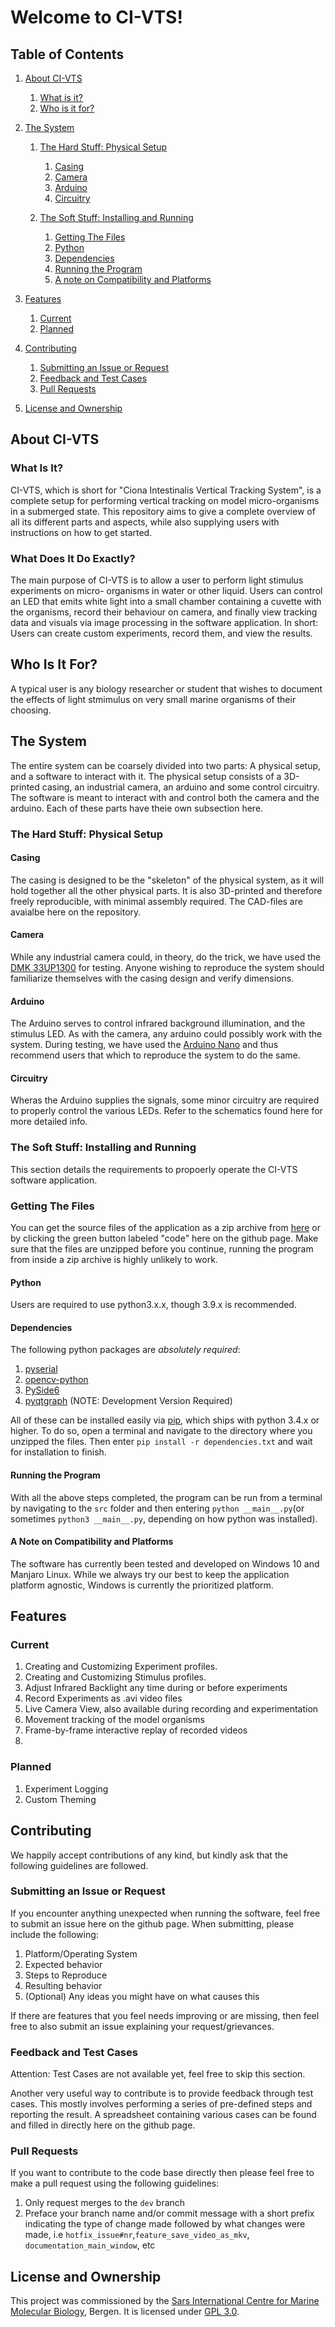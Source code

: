 # Welcome to CI-VTS!

## Table of Contents
1. [About CI-VTS](#about-ci-vts)
   1. [What is it?](#what-is-it)
   2. [Who is it for?](#who-is-it-for)
   
2. [The System](#the-system)
   1. [The Hard Stuff: Physical Setup](#the-hard-stuff-physical-setup)
      1. [Casing](#casing)
      2. [Camera](#camera)
      3. [Arduino](#arduino)
      4. [Circuitry](#circuitry)
   
   1. [The Soft Stuff: Installing and Running](#the-soft-stuff-installing-and-running)
      1. [Getting The Files](#getting-the-files)
      1. [Python](#python)
      2. [Dependencies](#dependencies)
      3. [Running the Program](#running-the-program)
      4. [A note on Compatibility and Platforms](#a-note-on-compatibility-and-platforms)

4. [Features](#features)
   1. [Current](#current)
   2. [Planned](#planned)
   
5. [Contributing](#contributing)
   1. [Submitting an Issue or Request](#submitting-an-issue-or-request)
   2. [Feedback and Test Cases](#feedback-and-test-cases)
   3. [Pull Requests](#pull-requests)

6. [License and Ownership](#license-and-ownership)

## About CI-VTS
### What Is It?
CI-VTS, which is short for "Ciona Intestinalis Vertical Tracking System", is a complete setup for performing vertical tracking on model micro-organisms in a submerged state. This  repository aims to give a complete overview of all its different parts and aspects, while also supplying users with instructions on how to get started.

### What Does It Do Exactly?
The main purpose of CI-VTS is to allow a user to perform light stimulus experiments on micro-   organisms in water or other liquid. Users can control an LED that emits white light into a small chamber containing a cuvette with the organisms, record their behaviour on camera, and finally view tracking data and visuals via image processing in the software application. In short: Users can create custom experiments, record them, and view the results.
## Who Is It For?
A typical user is any biology researcher or student that wishes to document the effects of light stmimulus on very small marine organisms of their choosing.
## The System
The entire system can be coarsely divided into two parts: A physical setup, and a software to interact with it. The physical setup consists of a 3D-printed casing, an industrial camera, an arduino and some control circuitry. The software is meant to interact with and control both the camera and the arduino. Each of these parts have theie own subsection here. 
### The Hard Stuff: Physical Setup
#### Casing
The casing is designed to be the "skeleton" of the physical system, as it will hold together all the other physical parts. It is also 3D-printed and therefore freely reproducible, with minimal assembly required. The CAD-files are avaialbe here on the repository. 
#### Camera
While any industrial camera could, in theory, do the trick, we have used the [DMK 33UP1300](https://www.theimagingsource.com/products/industrial-cameras/usb-3.0-monochrome/dmk33up1300/) for testing. Anyone wishing to reproduce the system should familiarize themselves with the casing design and verify dimensions.
#### Arduino
The Arduino serves to control infrared background illumination, and the stimulus LED. As with the camera, any arduino could possibly work with the system. During testing, we have used the [Arduino Nano](https://store.arduino.cc/arduino-nano) and thus recommend users that which to reproduce the system to do the same.
#### Circuitry
Wheras the Arduino supplies the signals, some minor circuitry are required to properly control the various LEDs. Refer to the schematics found here for more detailed info.
### The Soft Stuff: Installing and Running
This section details the requirements to propoerly operate the CI-VTS software application.

### Getting The Files
You can get the source files of the application as a zip archive from [here](https://github.com/simenfuglestad/CI-VTS/archive/refs/heads/main.zip) or by clicking the green button labeled "code" here on the github page. Make sure that the files are unzipped before you continue, running the program from inside a zip archive is highly unlikely to work.
#### Python
Users are required to use python3.x.x, though 3.9.x is recommended.
#### Dependencies
The following python packages are _absolutely required_:
1. [pyserial](https://pypi.org/project/pyserial/)
2. [opencv-python](https://pypi.org/project/opencv-python/)
3. [PySide6](https://pypi.org/project/PySide6/)
4. [pyqtgraph](https://github.com/pyqtgraph/pyqtgraph) (NOTE: Development Version Required)

All of these can be installed easily via [pip](https://www.w3schools.com/python/python_pip.asp), which ships with python 3.4.x or higher. To do so, open a terminal and navigate to the directory where you unzipped the files. Then enter `pip install -r dependencies.txt` and wait for installation to finish.
#### Running the Program
With all the above steps completed, the program can be run from a terminal by navigating to the `src` folder and then entering `python __main__.py`(or sometimes `python3 __main__.py`, depending on how python was installed).
#### A Note on Compatibility and Platforms
The software has currently been tested and developed on Windows 10 and Manjaro Linux. While we always try our best to keep the application platform agnostic, Windows is currently the prioritized platform. 

## Features
### Current
1. Creating and Customizing Experiment profiles.
2. Creating and Customizing Stimulus profiles.
3. Adjust Infrared Backlight any time during or before experiments
4. Record Experiments as .avi video files
5. Live Camera View, also available during recording and experimentation
6. Movement tracking of the model organisms
7. Frame-by-frame interactive replay of recorded videos
8. 
### Planned
1. Experiment Logging
2. Custom Theming

## Contributing
We happily accept contributions of any kind, but kindly ask that the following guidelines are followed.
### Submitting an Issue or Request
If you encounter anything unexpected when running the software, feel free to submit an issue here on the github page. When submitting, please include the following:
1. Platform/Operating System
2. Expected behavior
3. Steps to Reproduce
4. Resulting behavior
5. (Optional) Any ideas you might have on what causes this

If there are features that you feel needs improving or are missing, then feel free to also submit an issue explaining your request/grievances.
### Feedback and Test Cases
Attention: Test Cases are not available yet, feel free to skip this section.

Another very useful way to contribute is to provide feedback through test cases. This mostly involves performing a series of pre-defined steps and reporting the result. A spreadsheet containing various cases can be found and filled in directly here on the github page.
### Pull Requests
If you want to contribute to the code base directly then please feel free to make a pull request using the following guidelines:
1. Only request merges to the `dev` branch
2. Preface your branch name and/or commit message with a short prefix indicating the type of change made followed by what changes were made, i.e `hotfix_issue#nr`,`feature_save_video_as_mkv`, `documentation_main_window`, etc
## License and Ownership
This project was commissioned by the [Sars International Centre for Marine Molecular Biology](https://www.uib.no/en/sarssenteret), Bergen. It is licensed under [GPL 3.0](https://www.gnu.org/licenses/gpl-3.0.en.html).
